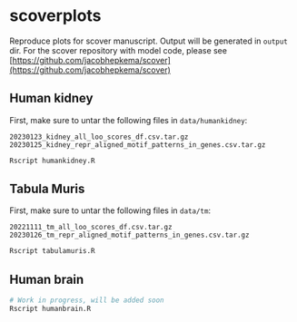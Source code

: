 # scoverplots
Reproduce plots for scover manuscript. Output will be generated in `output` dir. For the scover repository with model code, please see [https://github.com/jacobhepkema/scover](https://github.com/jacobhepkema/scover)

## Human kidney

First, make sure to untar the following files in `data/humankidney`:

```
20230123_kidney_all_loo_scores_df.csv.tar.gz
20230125_kidney_repr_aligned_motif_patterns_in_genes.csv.tar.gz
```

```bash
Rscript humankidney.R
```

## Tabula Muris

First, make sure to untar the following files in `data/tm`:
```
20221111_tm_all_loo_scores_df.csv.tar.gz
20230126_tm_repr_aligned_motif_patterns_in_genes.csv.tar.gz
```

```bash
Rscript tabulamuris.R
```

## Human brain
```bash
# Work in progress, will be added soon
Rscript humanbrain.R
```
